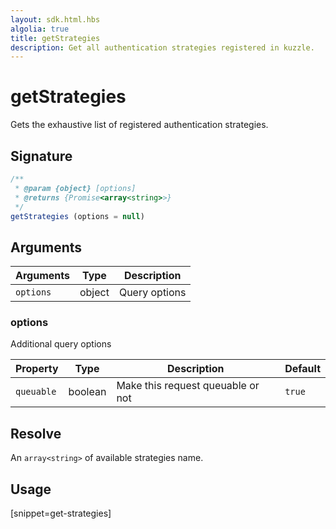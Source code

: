 ```yaml
---
layout: sdk.html.hbs
algolia: true
title: getStrategies
description: Get all authentication strategies registered in kuzzle.
---
```


# getStrategies

Gets the exhaustive list of registered authentication strategies.

## Signature

```javascript
/**
 * @param {object} [options]
 * @returns {Promise<array<string>>}
 */
getStrategies (options = null)
```

## Arguments

| Arguments    | Type    | Description
|--------------|---------|-------------
| `options` | object | Query options

### **options**

Additional query options

| Property     | Type    | Description                       | Default
| ---------- | ------- | --------------------------------- | -------
| `queuable` | boolean | Make this request queuable or not | `true`

## Resolve

An `array<string>` of available strategies name.

## Usage

[snippet=get-strategies]
